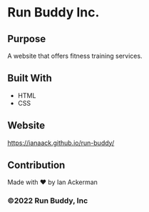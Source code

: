 # Run Buddy Inc.

## Purpose
A website that offers fitness training services.

## Built With
* HTML
* CSS

## Website
https://ianaack.github.io/run-buddy/

## Contribution
Made with ❤️ by Ian Ackerman

### ©️2022 Run Buddy, Inc
